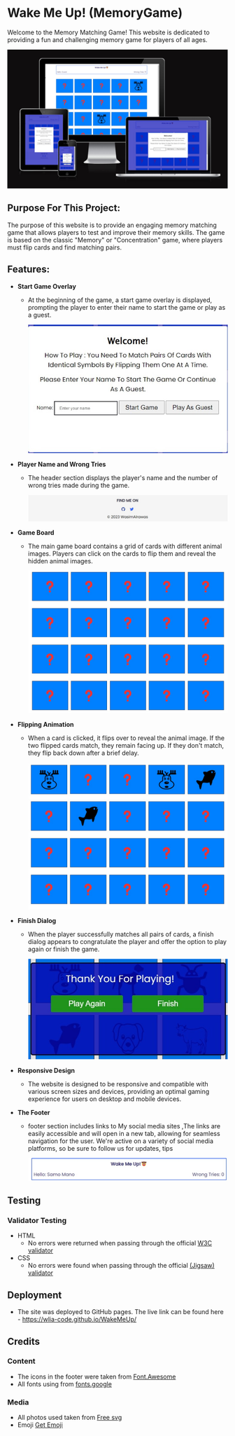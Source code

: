# Wake Me Up! (MemoryGame)

Welcome to the Memory Matching Game! This website is dedicated to providing a fun and challenging memory game for players of all ages.

![website_Screenshot](./assets/readme_media/website_Screenshot.jpg)

## Purpose For This Project:

The purpose of this website is to provide an engaging memory matching game that allows players to test and improve their memory skills. The game is based on the classic "Memory" or "Concentration" game, where players must flip cards and find matching pairs.

## Features:

- **Start Game Overlay**

  - At the beginning of the game, a start game overlay is displayed, prompting the player to enter their name to start the game or play as a guest.

    ![Start_Game_Overlay_image](./assets/readme_media/Start_Game_Overlay_image.jpg)


- **Player Name and Wrong Tries**

  - The header section displays the player's name and the number of wrong tries made during the game.  

    ![header_image](./assets/readme_media/header_image.jpg)



- **Game Board**

  - The main game board contains a grid of cards with different animal images. Players can click on the cards to flip them and reveal the hidden animal images.

    ![Game_Board_image](./assets/readme_media/Game_Board_image.jpg)

- **Flipping Animation**

  - When a card is clicked, it flips over to reveal the animal image. If the two flipped cards match, they remain facing up. If they don't match, they flip back down after a brief delay.

    ![Flipping_Animation_image](./assets/readme_media/Flipping_Animation_image.jpg)

- **Finish Dialog**

  - When the player successfully matches all pairs of cards, a finish dialog appears to congratulate the player and offer the option to play again or finish the game.

    ![Finish_Dialog](./assets/readme_media/Finish_Dialog.jpg)

- **Responsive Design**

  - The website is designed to be responsive and compatible with various screen sizes and devices, providing an optimal gaming experience for users on desktop and mobile devices.

- **The Footer**

  - footer section includes links to My social media sites ,The links are easily accessible and will open in a new tab, allowing for seamless navigation for the user. We're active on a variety of social media platforms, so be sure to follow us for updates, tips

    ![Footer_image](./assets/readme_media/Footer_image.jpg)

## Testing

### Validator Testing

- HTML
  - No errors were returned when passing through the official [W3C validator]()
- CSS
  - No errors were found when passing through the official [(Jigsaw) validator]()

## Deployment

- The site was deployed to GitHub pages.
  The live link can be found here - https://wlia-code.github.io/WakeMeUp/

## Credits

### Content

- The icons in the footer were taken from [Font.Awesome](https://fontawesome.com)
- All fonts using from [fonts.google](https://fonts.google.com)

### Media

- All photos used taken from [Free svg](https://freesvg.org/)
- Emoji [Get Emoji](https://getemoji.com/)
